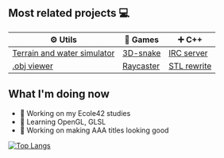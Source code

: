 ## Most related projects :computer:

⚙️ Utils | 👾 Games | ➕ C++ 
---|---|---
[Terrain and water simulator](https://github.com/vesord/water_cellar_automaton) | [3D-snake](https://github.com/vesord/SpaceSnake) | [IRC server](https://github.com/zkerriga/irc-server)
[.obj viewer](https://github.com/vesord/obj_viewer) | [Raycaster](https://github.com/vesord/raycaster) | [STL rewrite](https://github.com/vesord/containers)

## What I'm doing now
- 🔭 Working on my Ecole42 studies
- 🌱 Learning OpenGL, GLSL
- 🔧 Working on making AAA titles looking good





[![Top Langs](https://github-readme-stats.vercel.app/api/top-langs/?username=vesord&layout=compact)](https://github.com/anuraghazra/github-readme-stats)
